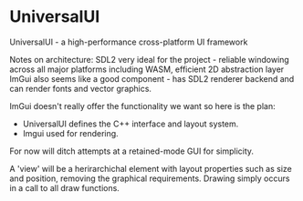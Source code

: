 # UniversalUI
UniversalUI - a high-performance cross-platform UI framework

Notes on architecture:
SDL2 very ideal for the project - reliable windowing across all major platforms including WASM, efficient 2D abstraction layer
ImGui also seems like a good component - has SDL2 renderer backend and can render fonts and vector graphics.

ImGui doesn't really offer the functionality we want so here is the plan:
- UniversalUI defines the C++ interface and layout system.
- Imgui used for rendering.

For now will ditch attempts at a retained-mode GUI for simplicity.

A 'view' will be a herirarchichal element with layout properties such as size and position, removing the graphical requirements.
Drawing simply occurs in a call to all draw functions.